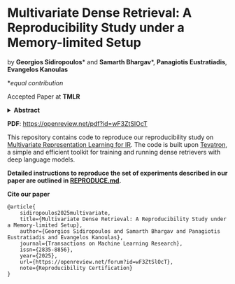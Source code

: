 # Multivariate Dense Retrieval: A Reproducibility Study under a Memory-limited Setup

by **Georgios Sidiropoulos*** and **Samarth Bhargav***, **Panagiotis Eustratiadis**, **Evangelos Kanoulas**

**equal contribution*

Accepted Paper at **TMLR**

<details>
<summary><b>Abstract</b></summary>
The current paradigm in dense retrieval is to represent queries and passages as low-dimensional real-valued vectors 
using neural language models, and then compute query-passage similarity as the dot product of these vector 
representations. A limitation of this approach is that these learned representations cannot capture or express 
uncertainty. At the same time, information retrieval over large corpora contains several sources of uncertainty, 
such as misspelled or ambiguous text. Consequently, retrieval methods that incorporate uncertainty estimation are more 
likely to generalize well to such data distribution shifts.
The multivariate representation learning (MRL) framework proposed by Zamani & Bendersky (2023) is the first method 
that works in the direction of modeling uncertainty in dense retrieval. This framework represents queries and passages 
as multivariate normal distributions and computes query-passage similarity as the negative Kullback-Leibler (KL) 
divergence between these distributions. Furthermore, MRL formulates KL divergence as a dot product, allowing for 
efficient first-stage retrieval using standard maximum inner product search.

In this paper, we attempt to reproduce MRL under memory constraints (e.g., an academic computational budget). 
In particular, we focus on a memory-limited, single GPU setup. We find that the original work (i) introduces a 
typographical/mathematical error early in the formulation of the method that propagates to the rest of the original
paper's mathematical formulations, and (ii) does not fully specify certain important design choices that can strongly 
influence performance. In light of the aforementioned, we address the mathematical error and make some reasonable 
design choices when important details are unspecified. Additionally, we expand on the results from the original paper
with a thorough ablation study which provides more insight into the impact of the framework's different components. 
While we confirm that MRL can have state-of-the-art performance, we could not reproduce the results reported in the 
original paper or uncover the reported trends against the baselines under a memory-limited setup that facilitates fair 
comparisons of MRL against its baselines. Our analysis offers insights as to why that is the case. Most importantly,
our empirical results suggest that the variance definition in MRL does not consistently capture uncertainty.
</details>

**PDF**: https://openreview.net/pdf?id=wF3ZtSlOcT

This repository contains code to reproduce our reproducibility study on [Multivariate Representation Learning 
for IR](https://arxiv.org/abs/2304.14522). The code is built upon [Tevatron](https://github.com/texttron/tevatron), a simple and efficient toolkit for training 
and running dense retrievers with deep language models.


**Detailed instructions to reproduce the set of experiments described in our paper are outlined in [REPRODUCE.md](REPRODUCE.md).**


**Cite our paper**
```
@article{
    sidiropoulos2025multivariate,
    title={Multivariate Dense Retrieval: A Reproducibility Study under a Memory-limited Setup},
    author={Georgios Sidiropoulos and Samarth Bhargav and Panagiotis Eustratiadis and Evangelos Kanoulas},
    journal={Transactions on Machine Learning Research},
    issn={2835-8856},
    year={2025},
    url={https://openreview.net/forum?id=wF3ZtSlOcT},
    note={Reproducibility Certification}
}
```